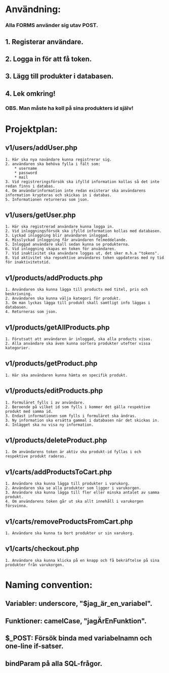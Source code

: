 # Användning:

### Alla FORMS använder sig utav POST.

## 1. Registerar användare.

## 2. Logga in för att få token.

## 3. Lägg till produkter i databasen.

## 4. Lek omkring!

### OBS. Man måste ha koll på sina produkters id själv!



# Projektplan:

## v1/users/addUser.php
    1. Här ska nya navändare kunna registrerar sig.
    2. användaren ska behöva fylla i fält som:
        * username
        * password
        * mail
    3. Vid registreringsförsök ska ifylld information kollas så det inte redan finns i databas.
    4. Om användarinformation inte redan existerar ska användarens information krypteras och skickas in i databas.
    5. Informationen returneras som json.

## v1/users/getUser.php
    1. Här ska registrerad användare kunna logga in.
    2. Vid inloggningsförsök ska ifylld information kollas med databasen.
    3. Lyckad inloggning blir användaren inloggad.
    4. Misslyckad inloggning får användaren felmeddelande.
    5. Inloggad användare skall sedan kunna se produkterna.
    6. Vid inloggning skapas en token för användaren.
    7. Vid inaktivitet ska användare loggas ut, det sker m.h.a "tokens".
    8. Vid aktivitet ska repsektive användares token uppdateras med ny tid för inaktivitetstid.

## v1/products/addProducts.php
    1. Användaren ska kunna lägga till products med titel, pris och beskrivning.
    2. Användaren ska kunna välja kategori för produkt.
    3. Om man lyckas lägga till produkt skall samtligt info läggas i databasen.
    4. Returneras som json.

## v1/products/getAllProducts.php
    1. Förutsatt att användaren är inloggad, ska alla products visas.
    2. Alla användare ska även kunna sortera produkter utefter vissa kategorier.

## v1/products/getProduct.php
    1. Här ska användaren kunna hämta en specifik produkt.

## v1/products/editProducts.php
    1. Formuläret fylls i av användare.
    2. Beroende på vilket id som fylls i kommer det gälla respektive produkt med samma id.
    3. Endast informationen som fylls i formuläret ska ändras.
    3. Ny information ska ersätta gammal i databasen när det skickas in.
    4. Inlägget ska nu visa ny information.

## v1/products/deleteProduct.php
    1. Om användarens token är aktiv ska produkt-id fyllas i och respektive produkt raderas.

## v1/carts/addProductsToCart.php
    1. Användare ska kunna lägga till produkter i varukorg.
    2. Användaren ska se alla produkter som ligger i varukorgen.
    3. Användare ska kunna lägga till fler eller minska antalet av samma produkt.
    4. Om användarens token går ut ska allt innehåll i varukorgen försvinna.

## v1/carts/removeProductsFromCart.php
    1. Användare ska kunna ta bort produkter ur sin varukorg.

## v1/carts/checkout.php
    1. Användare ska kunna klicka på en knapp och få bekräftelse på sina produkter från varukorgen.
     
# Naming convention:

## Variabler: underscore, "$jag_är_en_variabel".

## Funktioner: camelCase, "jagÄrEnFunktion". 

## $_POST: Försök binda med variabelnamn och one-line if-satser.

## bindParam på alla SQL-frågor.

